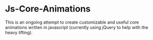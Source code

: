 Js-Core-Animations
==================

This is an ongoing attempt to create customizable and useful core animations written in javascript (currently using jQuery to help with the heavy lifting).
